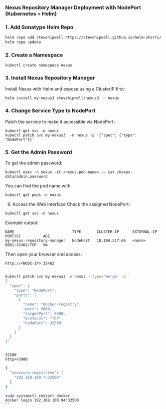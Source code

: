 ### Nexus Repository Manager Deployment with NodePort (Kubernetes + Helm)

### 1.  Add Sonatype Helm Repo

```bash
helm repo add stevehipwell https://stevehipwell.github.io/helm-charts/
helm repo update
```

### 2.  Create a Namespace

```
kubectl create namespace nexus
```

### 3.  Install Nexus Repository Manager

Install Nexus with Helm and expose using a ClusterIP first:
```bash
helm install my-nexus3 stevehipwell/nexus3 -n nexus

```

### 4.  Change Service Type to NodePort

Patch the service to make it accessible via NodePort:

```
kubectl get svc -n nexus
kubectl patch svc my-nexus3  -n nexus -p '{"spec": {"type": "NodePort"}}'
```

### 5. Get the Admin Password

To get the admin password:
```
kubectl exec -n nexus -it <nexus-pod-name> -- cat /nexus-data/admin.password
```
You can find the pod name with:

```
kubectl get pods -n nexus
```

6.  Access the Web Interface
Check the assigned NodePort:
```
kubectl get svc -n nexus
```
Example output:
```
NAME                          TYPE       CLUSTER-IP      EXTERNAL-IP   PORT(S)          AGE
my-nexus-repository-manager   NodePort   10.104.217.66   <none>        8081:32462/TCP   5m
```
Then open your browser and access:
```
http://<NODE-IP>:32462
```





```bash

kubectl patch svc my-nexus3 -n nexus --type='merge' -p '
{
  "spec": {
    "type": "NodePort",
    "ports": [
      {
        "name": "docker-registry",
        "port": 5000,
        "targetPort": 5000,
        "protocol": "TCP",
        "nodePort": 32500
      }
    ]
  }
}'



```

```
32500
http>>5000
```



```bash
{
  "insecure-registries": [
    "192.168.100.*:32500"
  ]
}
```
```bash
sudo systemctl restart docker
docker login 192.168.100.94:32500
``



